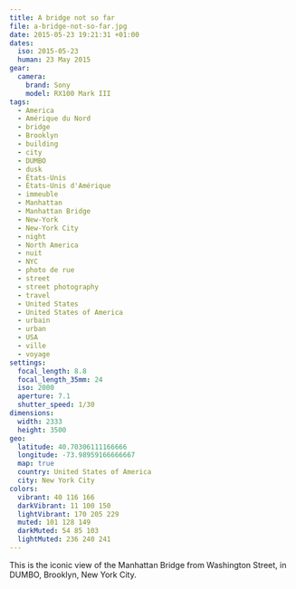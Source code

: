 ```yaml
---
title: A bridge not so far
file: a-bridge-not-so-far.jpg
date: 2015-05-23 19:21:31 +01:00
dates:
  iso: 2015-05-23
  human: 23 May 2015
gear:
  camera:
    brand: Sony
    model: RX100 Mark III
tags:
  - America
  - Amérique du Nord
  - bridge
  - Brooklyn
  - building
  - city
  - DUMBO
  - dusk
  - États-Unis
  - États-Unis d'Amérique
  - immeuble
  - Manhattan
  - Manhattan Bridge
  - New-York
  - New-York City
  - night
  - North America
  - nuit
  - NYC
  - photo de rue
  - street
  - street photography
  - travel
  - United States
  - United States of America
  - urbain
  - urban
  - USA
  - ville
  - voyage
settings:
  focal_length: 8.8
  focal_length_35mm: 24
  iso: 2000
  aperture: 7.1
  shutter_speed: 1/30
dimensions:
  width: 2333
  height: 3500
geo:
  latitude: 40.70306111166666
  longitude: -73.98959166666667
  map: true
  country: United States of America
  city: New York City
colors:
  vibrant: 40 116 166
  darkVibrant: 11 100 150
  lightVibrant: 170 205 229
  muted: 101 128 149
  darkMuted: 54 85 103
  lightMuted: 236 240 241
---
```


This is the iconic view of the Manhattan Bridge from Washington Street, in DUMBO, Brooklyn, New York City.

